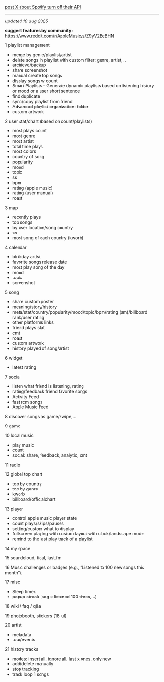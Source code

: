 [post X about Spotify turn off their API](https://x.com/onequy/status/1943206821570974031)

----------------------

*updated 18 aug 2025*

**suggest features by community:**
https://www.reddit.com/r/AppleMusic/s/Z9yV2BeBHN

1 playlist management
- merge by genre/playlist/artist
- delete songs in playlist with custom filter: genre, artist,...
- archieve/backup
- share screenshot
- manual create top songs
- display songs w count
- Smart Playlists – Generate dynamic playlists based on listening history or mood or a user short sentence
- find duplicate
- sync/copy playlist from friend
- Advanced playlist organization: folder
- custom artwork

2 user stat/chart (based on count/playlists)
- most plays count
- most genre
- most artist
- total time plays
- most colors
- country of song
- popularity
- mood
- topic
- ss
- bpm
- rating (apple music)
- rating (user manual)
- roast

3 map
- recently plays
- top songs
- by user location/song country
- ss
- most song of each country (kworb)

4 calendar
- birthday artist
- favorite songs release date
- most play song of the day
- mood
- topic
- screenshot

5 song
- share custom poster
- meaning/story/history
- meta/stat/country/popularity/mood/topic/bpm/rating (am)/billboard rank/user rating
- other platforms links
- friend plays stat
- cmt
- roast
- custom artwork
- history played of song/artist

6 widget
- latest rating

7 social
- listen what friend is listening, rating
- rating/feedback friend favorite songs
- Activity Feed
- fast rcm songs
- Apple Music Feed

8 discover songs as game/swipe,...

9 game

10 local music
- play music
- count
- social: share, feedback, analytic, cmt

11 radio

12 global top chart
- top by country
- top by genre
- kworb
- billboard/officialchart

13 player
- control apple music player state
- count plays/skips/pauses
- setting/custom what to display
- fullscreen playing with custom layout with clock/landscape mode
- remind to the last play track of a playlist

14 my space

15 soundcloud, tidal, last.fm

16 Music challenges or badges (e.g., “Listened to 100 new songs this month”).

17 misc
- Sleep timer.
- popup streak (sog x listened 100 times,...)

18 wiki / faq / q&a

19 photobooth, stickers (18 jul)

20 artist
- metadata
- tour/events

21 history tracks
- modes: insert all, ignore all, last x ones, only new
- add/delete manually
- stop tracking
- track loop 1 songs

